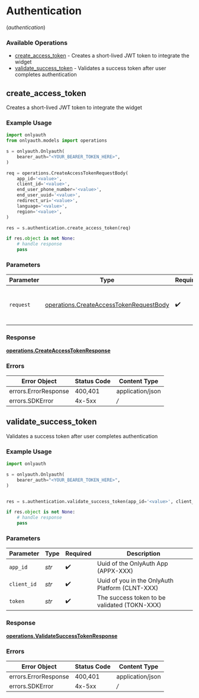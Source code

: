 # Authentication
(*authentication*)

### Available Operations

* [create_access_token](#create_access_token) - Creates a short-lived JWT token to integrate the widget
* [validate_success_token](#validate_success_token) - Validates a success token after user completes authentication

## create_access_token

Creates a short-lived JWT token to integrate the widget

### Example Usage

```python
import onlyauth
from onlyauth.models import operations

s = onlyauth.Onlyauth(
    bearer_auth="<YOUR_BEARER_TOKEN_HERE>",
)

req = operations.CreateAccessTokenRequestBody(
    app_id='<value>',
    client_id='<value>',
    end_user_phone_number='<value>',
    end_user_uuid='<value>',
    redirect_uri='<value>',
    language='<value>',
    region='<value>',
)

res = s.authentication.create_access_token(req)

if res.object is not None:
    # handle response
    pass

```

### Parameters

| Parameter                                                                                          | Type                                                                                               | Required                                                                                           | Description                                                                                        |
| -------------------------------------------------------------------------------------------------- | -------------------------------------------------------------------------------------------------- | -------------------------------------------------------------------------------------------------- | -------------------------------------------------------------------------------------------------- |
| `request`                                                                                          | [operations.CreateAccessTokenRequestBody](../../models/operations/createaccesstokenrequestbody.md) | :heavy_check_mark:                                                                                 | The request object to use for the request.                                                         |


### Response

**[operations.CreateAccessTokenResponse](../../models/operations/createaccesstokenresponse.md)**
### Errors

| Error Object         | Status Code          | Content Type         |
| -------------------- | -------------------- | -------------------- |
| errors.ErrorResponse | 400,401              | application/json     |
| errors.SDKError      | 4x-5xx               | */*                  |

## validate_success_token

Validates a success token after user completes authentication

### Example Usage

```python
import onlyauth

s = onlyauth.Onlyauth(
    bearer_auth="<YOUR_BEARER_TOKEN_HERE>",
)


res = s.authentication.validate_success_token(app_id='<value>', client_id='<value>', token='<value>')

if res.object is not None:
    # handle response
    pass

```

### Parameters

| Parameter                                        | Type                                             | Required                                         | Description                                      |
| ------------------------------------------------ | ------------------------------------------------ | ------------------------------------------------ | ------------------------------------------------ |
| `app_id`                                         | *str*                                            | :heavy_check_mark:                               | Uuid of the OnlyAuth App (APPX-XXX)              |
| `client_id`                                      | *str*                                            | :heavy_check_mark:                               | Uuid of you in the OnlyAuth Platform  (CLNT-XXX) |
| `token`                                          | *str*                                            | :heavy_check_mark:                               | The success token to be validated (TOKN-XXX)     |


### Response

**[operations.ValidateSuccessTokenResponse](../../models/operations/validatesuccesstokenresponse.md)**
### Errors

| Error Object         | Status Code          | Content Type         |
| -------------------- | -------------------- | -------------------- |
| errors.ErrorResponse | 400,401              | application/json     |
| errors.SDKError      | 4x-5xx               | */*                  |
